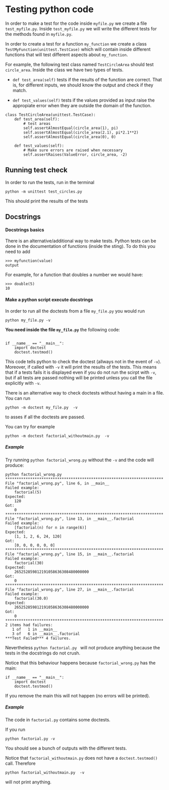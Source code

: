 
# Testing python code

In order to make a test for the code inside  `myfile.py`  we create a file `test_myfile.py`.
Inside `test_myfile.py` we will write the different tests for the methods found in `myfile.py`.

In order to create a test for a function `my_function` we create a class `TestMyFunction(unittest.TestCase)`
which will contain inside different functions that will test different aspects about `my_function`.

For example, the following test class named `TestCircleArea` should test `circle_area`.
Inside the class we have two types of tests. 

- `def test_area(self)` tests if the results of the function are correct. That is, for different inputs, we should know the output
   and check if they match.

- `def test_values(self)` tests if the values provided as input raise the appropiate error when they are outside
  the domain of the function.


```
class TestCircleArea(unittest.TestCase):
    def test_area(self):
        # test areas
        self.assertAlmostEqual(circle_area(1), pi)
        self.assertAlmostEqual(circle_area(2.1), pi*2.1**2)
        self.assertAlmostEqual(circle_area(0), 0)
         
    def test_values(self):
        # Make sure errors are raised when necessary
        self.assertRaises(ValueError, circle_area, -2)
```



## Running test check

In order to run the tests, run in the terminal

```
python -m unittest test_circles.py
```

This should print the results of the tests


## Docstrings

#### Docstrings basics

There is an alternative/additional way to make tests. Python tests can be done in the documentation of functions (inside the sting).
To do this you need to add 

```
>>> myfunction(value)
output
``` 

For example, for a function that doubles a number we would have:
```
>>> double(5)
10
``` 

#### Make a python script execute docstrings

In order to run all the doctests from a file  `my_file.py` you would run

```
python my_file.py -v
```

**You need inside the file   `my_file.py`**  the following code:
```

if __name__ == "__main__":
    import doctest
    doctest.testmod()
```

This code tells python to check the doctest (allways not in the event of `-v`). 
Moreover, if called with `-v` it will print the results of the tests. This means that if a tests fails 
it is displayed even if you do not run the scirpt with `-v`, but if all tests are passed nothing will
be printed unless you call the file explicitly with `-v`.


There is an alternative way to check doctests without having a main in a file.
You can run 
```
python -m doctest my_file.py  -v
```
to asses if all the doctests are passed.


You can try for example 
```
python -m doctest factorial_withoutmain.py  -v
```


##### Example

Try running `python factorial_wrong.py` without the `-v` and the code will produce:

```
python factorial_wrong.py 
**********************************************************************
File "factorial_wrong.py", line 6, in __main__
Failed example:
    factorial(5)
Expected:
    120
Got:
    0
**********************************************************************
File "factorial_wrong.py", line 13, in __main__.factorial
Failed example:
    [factorial(n) for n in range(6)]
Expected:
    [1, 1, 2, 6, 24, 120]
Got:
    [0, 0, 0, 0, 0, 0]
**********************************************************************
File "factorial_wrong.py", line 15, in __main__.factorial
Failed example:
    factorial(30)
Expected:
    265252859812191058636308480000000
Got:
    0
**********************************************************************
File "factorial_wrong.py", line 27, in __main__.factorial
Failed example:
    factorial(30.0)
Expected:
    265252859812191058636308480000000
Got:
    0
**********************************************************************
2 items had failures:
   1 of   1 in __main__
   3 of   6 in __main__.factorial
***Test Failed*** 4 failures.
```

Nevertheless `python factorial.py `  will not produce anything because the tests in the docstrings do not crush.


Notice that this behaviour happens because `factorial_wrong.py` has the main:

```
if __name__ == "__main__":
    import doctest
    doctest.testmod()
```

If you remove the main this will not happen (no errors will be printed). 


##### Example

The code in `factorial.py` contains some doctests.

If you run
```
python factorial.py -v
```

You should see a bunch of outputs with the different tests.


Notice that `factorial_withoutmain.py` does not have a `doctest.testmod()` call. Therefore 

```
python factorial_withoutmain.py  -v
```

will not print anything.


